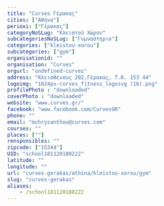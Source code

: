 ```yaml
---
title: "Curves Γέρακας"
cities: ["Αθήνα"]
perioxi: ["Γέρακας"]
categoryNoSLug: "Κλειστού Χώρου"
subcategoriesNoSLug: ["Γυμναστήριο"]
categories: ["kleistou-xorou"]
subcategories: ["gym"]
organisationid: ""
organisation: "Curves"
orgurl: "undefined-curves"
address: "Κλεισθένους 202,Γέρακας, Τ.Κ. 153 44"
logoimg: "1024px-curves_fitness_logosvg (16).png"
profilePhoto : "downloaded"
coverPhoto : "downloaded"
website: "www.curves.gr/"
facebook: "www.facebook.com/CurvesGR"
phone: ""
email: "mchrysanthou@curves.com"
courses: ""
places: [""]
rensponsibles: ""
zipcode: ["15344"]
UID: "school181120180222"
latitude: ""
longitude: ""
url: "curves-gerakas/athina/kleistou-xorou/gym"
slug: "curves-gerakas"
aliases:
    - /school181120180222
---
```





